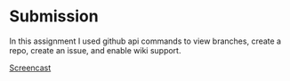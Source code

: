 # Submission

In this assignment I used github api commands to view branches, create a repo, create an issue, and enable wiki support.  

[Screencast](SSW345HW4Screencast.mp4)  

